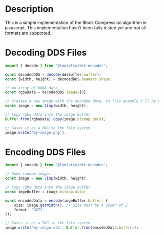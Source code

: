# Description

This is a simple implementation of the Block Compression algorithm in javascript. This implementation hasn't been fully tested yet and not all formats are supported.

# Decoding DDS Files

```ts
import { decode } from '@leoletto/dxt-encoder';

const decodedDDS = decode(ddsBuffer.buffer);
const [width, height] = decodedDDS.headers.shape;

// An array of RGBA data
const rgbaData = decodedDDS.images[0];

// Creates a new image with the decoded data, in this example I'll be using (Jimp)[https://www.npmjs.com/package/jimp]
const image = new Jimp(width, height);

// Copy rgba data into the image buffer
Buffer.from(rgbaData).copy(image.bitmap.data);

// Saves it as a PNG to the file system
image.write('my-image.png');
```


# Encoding DDS Files

```ts
import { encode } from '@leoletto/dxt-encoder';

// Some random image...
const image = new Jimp(width, height);

// Copy rgba data into the image buffer
const imgeBuffer = image.bitmap.data;

const encodedData = encode(imgeBuffer.buffer, {
    size: image.getWidth(), // Size must be a power of 2
    format: 'DXT1'
});

// Saves it as a PNG to the file system
image.write('my-image.dds', Buffer.from(encodedData.buffer));
```